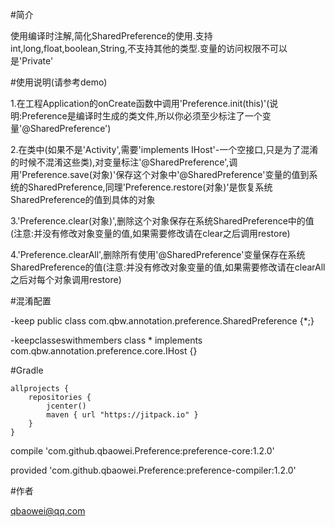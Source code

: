 #简介


使用编译时注解,简化SharedPreference的使用.支持int,long,float,boolean,String,不支持其他的类型.变量的访问权限不可以是'Private'


#使用说明(请参考demo)


1.在工程Application的onCreate函数中调用'Preference.init(this)'(说明:Preference是编译时生成的类文件,所以你必须至少标注了一个变量'@SharedPreference')

2.在类中(如果不是'Activity',需要'implements IHost'-一个空接口,只是为了混淆的时候不混淆这些类),对变量标注'@SharedPreference',调用'Preference.save(对象)'保存这个对象中'@SharedPreference'变量的值到系统的SharedPreference,同理'Preference.restore(对象)'是恢复系统SharedPreference的值到具体的对象

3.'Preference.clear(对象)',删除这个对象保存在系统SharedPreference中的值(注意:并没有修改对象变量的值,如果需要修改请在clear之后调用restore)

4.'Preference.clearAll',删除所有使用'@SharedPreference'变量保存在系统SharedPreference的值(注意:并没有修改对象变量的值,如果需要修改请在clearAll之后对每个对象调用restore)


#混淆配置


-keep public class com.qbw.annotation.preference.SharedPreference {*;}

-keepclasseswithmembers class * implements com.qbw.annotation.preference.core.IHost {}


#Gradle


    allprojects {
        repositories {
            jcenter()
            maven { url "https://jitpack.io" }
        }
    }

compile 'com.github.qbaowei.Preference:preference-core:1.2.0'

provided 'com.github.qbaowei.Preference:preference-compiler:1.2.0'


#作者


qbaowei@qq.com


